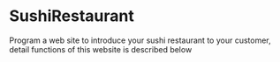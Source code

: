 # SushiRestaurant
Program a web site to introduce your sushi restaurant to your customer, detail functions of this website is described below
